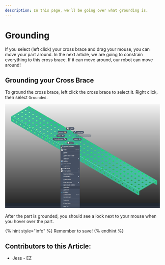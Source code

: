 ```yaml
---
description: In this page, we'll be going over what grounding is.
---
```


# Grounding

If you select (left click) your cross brace and drag your mouse, you can move your part around.  In the next article, we are going to constrain everything to this cross brace.  If it can move around, our robot can move around! 

## Grounding your Cross Brace

To ground the cross brace, left click the cross brace to select it.  Right click, then select `Grounded`.

![Right Click Menu](<../../../.gitbook/assets/image (57).png>)

After the part is grounded, you should see a lock next to your mouse when you hover over the part. 

{% hint style="info" %}
Remember to save!
{% endhint %}



## Contributors to this Article:

* Jess - EZ
